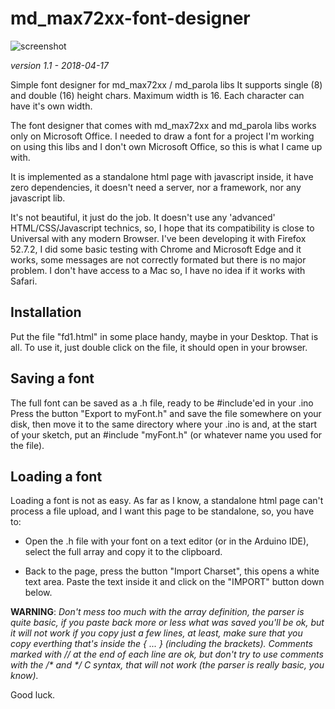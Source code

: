 # md_max72xx-font-designer

![screenshot](./pics/fd1.png)

_version 1.1 - 2018-04-17_

Simple font designer for md_max72xx / md_parola libs
It supports single (8) and double (16) height chars. Maximum width is 16. Each character can have it's own width.

The font designer that comes with md_max72xx and md_parola libs works only on Microsoft Office.
I needed to draw a font for a project I'm working on using this libs and I don't own Microsoft Office, so this is what I came up with.

It is implemented as a standalone html page with javascript inside, it have zero dependencies, it doesn't need a server, nor a framework, nor any javascript lib.

It's not beautiful, it just do the job. It doesn't use any 'advanced' HTML/CSS/Javascript technics, so, I hope that its compatibility is close to Universal with any modern Browser. I've been developing it with Firefox 52.7.2, I did some basic testing with Chrome and Microsoft Edge and it works, some messages are not correctly formated but there is no major problem.
I don't have access to a Mac so, I have no idea if it works with Safari.

**Installation**
---------------
Put the file "fd1.html" in some place handy, maybe in your Desktop. That is all. To use it, just double click on the file, it should open in your browser.

**Saving a font**
-----------------
The full font can be saved as a .h file, ready to be #include'ed in your .ino
Press the button "Export to myFont.h" and save the file somewhere on your disk, then move it to the same directory where your .ino is and, at the start of your sketch, put an #include "myFont.h" (or whatever name you used for the file).

**Loading a font**
------------------
Loading a font is not as easy. As far as I know, a standalone html page can't process a file upload, and I want this page to be standalone, so, you have to:

  * Open the .h file with your font on a text editor (or in the Arduino IDE), select the full array and copy it to the clipboard.

  * Back to the page, press the button "Import Charset", this opens a white text area. Paste the text inside it and click on the "IMPORT" button down below. 

**WARNING**: *Don't mess too much with the array definition, the parser is quite basic, if you paste back more or less what was saved you'll be ok, but it will not work if you copy just a few lines, at least, make sure that you copy everthing that's inside the { ... } (including the brackets). Comments marked with // at the end of each line are ok, but don't try to use comments with the /\* and \*/ C syntax, that will not work (the parser is really basic, you know).*

Good luck.
